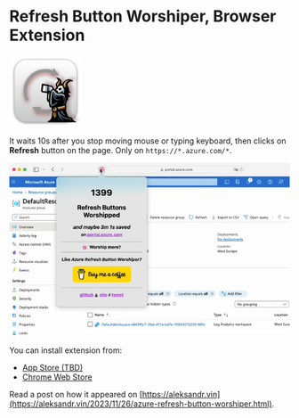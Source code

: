 # Refresh Button Worshiper, Browser Extension

[![Refresh Button Worshiper Icon](post-icon-128.png)](https://aleksandr.vin/a-link-to-app-store)

It waits 10s after you stop moving mouse or typing keyboard, then clicks on **Refresh** button on the page.
Only on `https://*.azure.com/*`.

![Refresh Button Worshiper in action](post-video.gif)

You can install extension from:
- [App Store (TBD)](https://aleksandr.vin/a-link-to-app-store)
- [Chrome Web Store](https://chromewebstore.google.com/detail/refresh-button-worshiper/ffifkamlageigkonfgjdildmdkpmjhde)

Read a post on how it appeared on [https://aleksandr.vin](https://aleksandr.vin/2023/11/26/azure-refresh-button-worshiper.html).
